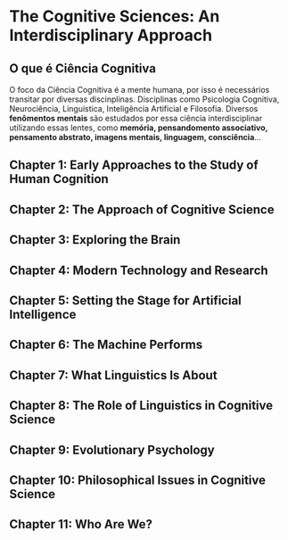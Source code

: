 # The Cognitive Sciences: An Interdisciplinary Approach

## O que é Ciência Cognitiva
O foco da Ciência Cognitiva é a mente humana, por isso é necessários transitar por diversas discinplinas. Disciplinas como Psicologia Cognitiva, Neurociência, Linguística, Inteligência Artificial e Filosofia. Diversos **fenômentos mentais** são estudados por essa ciência interdisciplinar utilizando essas lentes, como **memória, pensandomento associativo, pensamento abstrato, imagens mentais, linguagem, consciência**...

## Chapter 1: Early Approaches to the Study of Human Cognition

## Chapter 2: The Approach of Cognitive Science
## Chapter 3: Exploring the Brain
## Chapter 4: Modern Technology and Research
## Chapter 5: Setting the Stage for Artificial Intelligence
## Chapter 6: The Machine Performs
## Chapter 7: What Linguistics Is About
## Chapter 8: The Role of Linguistics in Cognitive Science
## Chapter 9: Evolutionary Psychology
## Chapter 10: Philosophical Issues in Cognitive Science
## Chapter 11: Who Are We?

